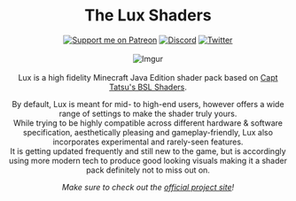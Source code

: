 <h1 align="center">The Lux Shaders</h1>

<div align="center">

[![Support me on Patreon](https://img.shields.io/endpoint.svg?url=https%3A%2F%2Fshieldsio-patreon.vercel.app%2Fapi%3Fusername%3DTechTheDev%26type%3Dpatrons&style=flat)](https://patreon.com/techthedev)
[![Discord](https://img.shields.io/discord/853294489636831242.svg?logo=discord&logoColor=white&logoWidth=20&labelColor=7289DA&label=Discord)](https://discord.gg/eZ6GpXQXGC)
[![Twitter](https://img.shields.io/twitter/follow/TheRealTechDev?color=dark&label=Follow&logoColor=dark)](https://twitter.com/TheRealTechDev)
<br><br>
![Imgur](https://imgur.com/p2kIQGi.jpg)
<br><br>
Lux is a high fidelity Minecraft Java Edition shader pack based on [Capt Tatsu's BSL Shaders](https://bitslablab.com "Takes you to the BSL Website").

By default, Lux is meant for mid- to high-end users, however offers a wide range of settings to make the shader truly yours. <br> While trying to be highly compatible across different hardware & software specification, aesthetically pleasing and gameplay-friendly, Lux also incorporates experimental and rarely-seen features.<br>
It is getting updated frequently and still new to the game, but is accordingly using more modern tech to produce good looking visuals making it a shader pack definitely not to miss out on.

*Make sure to check out the [official project site](https://techdevongithub.github.io/Lux/)!*
</div>
